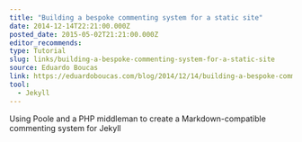 ```yaml
---
title: "Building a bespoke commenting system for a static site"
date: 2014-12-14T22:21:00.000Z
posted_date: 2015-05-02T21:21:00.000Z
editor_recommends:
type: Tutorial
slug: links/building-a-bespoke-commenting-system-for-a-static-site
source: Eduardo Boucas
link: https://eduardoboucas.com/blog/2014/12/14/building-a-bespoke-commenting-system-for-a-static-site.html
tool:
  - Jekyll
---
```

Using Poole and a PHP middleman to create a Markdown-compatible commenting system for Jekyll



